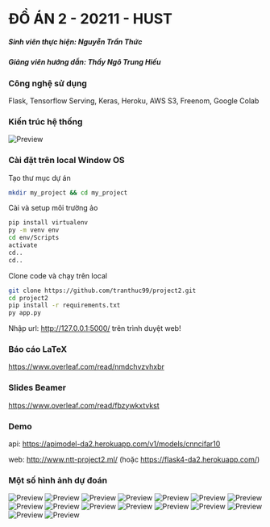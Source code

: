 # ĐỒ ÁN 2 - 20211 - HUST
##### Sinh viên thực hiện: Nguyễn Trần Thức
##### Giảng viên hướng dẫn: Thầy Ngô Trung Hiếu

### Công nghệ sử dụng
Flask, Tensorflow Serving, Keras, Heroku, AWS S3, Freenom, Google Colab

### Kiến trúc hệ thống

![Preview](static/uploads/Kien-truc.jpg)

### Cài đặt trên local Window OS

Tạo thư mục dự án

```sh
mkdir my_project && cd my_project
```

Cài và setup môi trường ảo

```sh
pip install virtualenv
py -m venv env
cd env/Scripts
activate
cd..
cd..
```

Clone code và chạy trên local

```sh
git clone https://github.com/tranthuc99/project2.git
cd project2
pip install -r requirements.txt
py app.py
```

Nhập url: http://127.0.0.1:5000/ trên trình duyệt web!

### Báo cáo LaTeX
https://www.overleaf.com/read/nmdchvzvhxbr

### Slides Beamer
https://www.overleaf.com/read/fbzywkxtvkst

### Demo

api: https://apimodel-da2.herokuapp.com/v1/models/cnncifar10

web: http://www.ntt-project2.ml/ (hoặc https://flask4-da2.herokuapp.com/)

### Một số hình ảnh dự đoán

![Preview](static/uploads/demo1.png)
![Preview](static/uploads/demo2.png)
![Preview](static/uploads/demo3.png)
![Preview](static/uploads/demo4.png)
![Preview](static/uploads/demo5.png)
![Preview](static/uploads/demo6.png)
![Preview](static/uploads/demo7.png)
![Preview](static/uploads/demo8.png)
![Preview](static/uploads/demo9.png)
![Preview](static/uploads/demo10.png)
![Preview](static/uploads/demo11.png)
![Preview](static/uploads/demo12.png)
![Preview](static/uploads/demo13.png)
![Preview](static/uploads/demo14.png)
![Preview](static/uploads/demo15.png)
![Preview](static/uploads/demo16.png)
